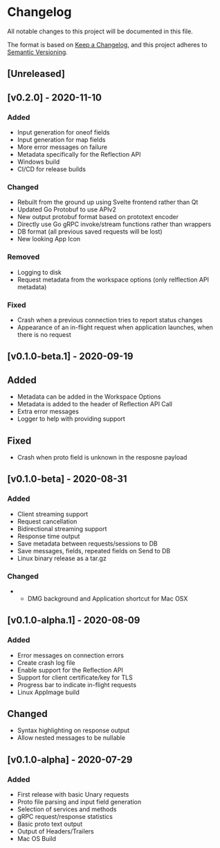 # Changelog
All notable changes to this project will be documented in this file.

The format is based on [Keep a Changelog](https://keepachangelog.com/en/1.0.0/),
and this project adheres to [Semantic Versioning](https://semver.org/spec/v2.0.0.html).

## [Unreleased]

## [v0.2.0] - 2020-11-10

### Added
- Input generation for oneof fields
- Input generation for map fields
- More error messages on failure
- Metadata specifically for the Reflection API
- Windows build
- CI/CD for release builds

### Changed
- Rebuilt from the ground up using Svelte frontend rather than Qt
- Updated Go Protobuf to use APIv2
- New output protobuf format based on prototext encoder
- Directly use Go gRPC invoke/stream functions rather than wrappers
- DB format (all previous saved requests will be lost)
- New looking App Icon

### Removed
- Logging to disk
- Request metadata from the workspace options (only relflection API metadata)

### Fixed
- Crash when a previous connection tries to report status changes
- Appearance of an in-flight request when application launches, when there is no request

## [v0.1.0-beta.1] - 2020-09-19

## Added
- Metadata can be added in the Workspace Options
- Metadata is added to the header of Reflection API Call
- Extra error messages
- Logger to help with providing support

## Fixed
- Crash when proto field is unknown in the resposne payload

## [v0.1.0-beta] - 2020-08-31

### Added
- Client streaming support
- Request cancellation
- Bidirectional streaming support
- Response time output
- Save metadata between requests/sessions to DB
- Save messages, fields, repeated fields on Send to DB
- Linux binary release as a tar.gz

### Changed
- - DMG background and Application shortcut for Mac OSX

## [v0.1.0-alpha.1] - 2020-08-09

### Added
- Error messages on connection errors
- Create crash log file
- Enable support for the Reflection API
- Support for client certificate/key for TLS
- Progress bar to indicate in-flight requests
- Linux AppImage build

## Changed
- Syntax highlighting on response output
- Allow nested messages to be nullable

## [v0.1.0-alpha] - 2020-07-29

### Added 
- First release with basic Unary requests
- Proto file parsing and input field generation
- Selection of services and methods
- gRPC request/response statistics
- Basic proto text output
- Output of Headers/Trailers
- Mac OS Build
